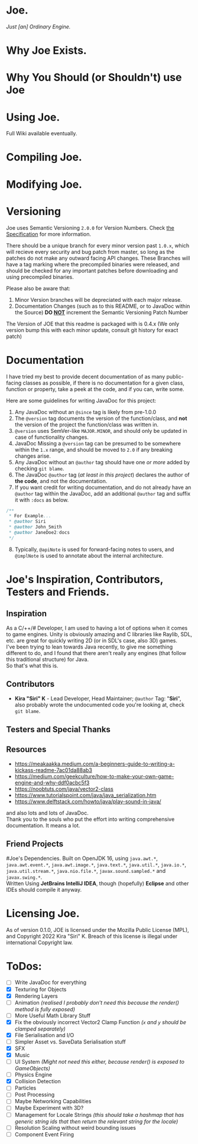 # Joe.
_Just [an] Ordinary Engine._
# Why Joe Exists.

# Why You Should (or Shouldn't) use Joe

# Using Joe.

Full Wiki available eventually.
<!--Needs to be a section here about joePack and submodules.
recommend commands: ```git config --global alias.clone "clone --recurse-submodules" ; git config --global alias.pull "pull --recurse-submodules"```-->
# Compiling Joe.
# Modifying Joe.

# Versioning
Joe uses Semantic Versioning `2.0.0` for Version Numbers.
Check [the Specification](https://semver.org/) for more information.

There should be a unique branch for every minor version past `1.0.x`, which will recieve every security and bug patch from master, 
so long as the patches do not make any outward facing API changes.
These Branches will have a tag marking where the precompiled binaries were released, 
and should be checked for any important patches before downloading and using precompiled binaries.

Please also be aware that:
1. Minor Version branches will be depreciated with each major release.
2. Documentation Changes (such as to this README, or to JavaDoc within the Source)
**DO <u>NOT</u>** increment the Semantic Versioning Patch Number 

The Version of JOE that this readme is packaged with is 0.4.x
(We only version bump this with each minor update, consult git history for exact patch)

# Documentation
I have tried my best to provide decent documentation of as many public-facing classes as possible, 
if there is no documentation for a given class, function or property, take a peek at the code, and if you can, write some.

Here are some guidelines for writing JavaDoc for this project:
1. Any JavaDoc without an `@since` tag is likely from pre-1.0.0
2. The `@version` tag documents the version of the function/class, and **not** the version of the project the function/class was written in.
3. `@version` uses SemVer-like `MAJOR.MINOR`, and should only be updated in case of functionality changes.
4. JavaDoc Missing a `@version` tag can be presumed to be somewhere within the `1.x` range, and should be moved to `2.0` if any breaking changes arise.
5. Any JavaDoc without an `@author` tag should have one *or more* added by checking `git blame`.
6. The JavaDoc `@author` tag (_at least in this project_) declares the author of **the code**, and not the documentation. 
7. If you want credit for writing documentation, and do not already have an `@author` tag within the JavaDoc, add an additional `@author` tag and suffix it with `:docs` as below.
```java
/**
 * For Example...
 * @author Siri
 * @author John_Smith
 * @author JaneDoe2:docs
 */
```
8. Typically, `@apiNote` is used for forward-facing notes to users, and `@implNote` is used to annotate about the internal architecture.


# Joe's Inspiration, Contributors, Testers and Friends.
## Inspiration
As a C/++/# Developer, I am used to having a lot of options when it comes to game engines.
Unity is obviously amazing and C libraries like Raylib, SDL, etc. are great 
for quickly writing 2D (or in SDL's case, also 3D) games.  
I've been trying to lean towards Java recently, to give me something different to do, 
and I found that there aren't really any engines (that follow this traditional structure) for Java.  
So that's what this is.
## Contributors
- **Kira "Siri" K** - Lead Developer, Head Maintainer; `@author` Tag: "**Siri**", 
also probably wrote the undocumented code you're looking at, check `git blame`.
## Testers and Special Thanks

## Resources
- https://meakaakka.medium.com/a-beginners-guide-to-writing-a-kickass-readme-7ac01da88ab3
- https://medium.com/geekculture/how-to-make-your-own-game-engine-and-why-ddf0acbc5f3
- https://noobtuts.com/java/vector2-class
- https://www.tutorialspoint.com/java/java_serialization.htm
- https://www.delftstack.com/howto/java/play-sound-in-java/

and also lots and lots of JavaDoc.  
Thank you to the souls who put the effort into writing comprehensive documentation. 
It means a lot.
## Friend Projects

#Joe's Dependencies.
Built on OpenJDK 16, using `java.awt.*`, `java.awt.event.*`, `java.awt.image.*`, 
`java.text.*`, `java.util.*`, `java.io.*`,
`java.util.stream.*`, `java.nio.file.*`, `javax.sound.sampled.*` 
and `javax.swing.*`.  
Written Using **JetBrains IntelliJ IDEA**, though (hopefully) **Eclipse** and other IDEs should compile it anyway.


# Licensing Joe.
As of version 0.1.0, JOE is licensed under the Mozilla Public License (MPL), and Copyright 2022 Kira "Siri" K.
Breach of this license is illegal under international Copyright law.

# ToDos:
- [ ] Write JavaDoc for everything
- [x] Texturing for Objects
- [x] Rendering Layers
- [ ] Animation 
  _(realised I probably don't need this because the render() method is fully exposed)_
- [ ] More Useful Math Library Stuff
- [x] Fix the obviously incorrect Vector2 Clamp Function
  _(`x` and `y` should be clamped separately)_
- [x] File Serialisation and I/O
- [ ] Simpler Asset vs. SaveData Serialisation stuff
- [x] SFX
- [x] Music
- [ ] UI System
  _(Might not need this either, because render() is exposed to GameObjects)_
- [ ] Physics Engine
- [x] Collision Detection
- [ ] Particles
- [ ] Post Processing
- [ ] Maybe Networking Capabilities
- [ ] Maybe Experiment with 3D?
- [ ] Management for Locale Strings
  _(this should take a hashmap that has generic string ids that then return the relevant string for the locale)_
- [ ] Resolution Scaling without weird bounding issues
- [ ] Component Event Firing